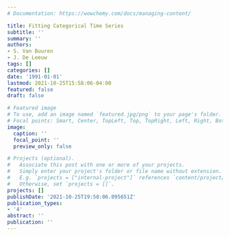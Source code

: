 ```yaml
---
# Documentation: https://wowchemy.com/docs/managing-content/

title: Fitting Categorical Time Series
subtitle: ''
summary: ''
authors:
- S. Van Buuren
- J. De Leeuw
tags: []
categories: []
date: '1991-01-01'
lastmod: 2021-10-25T15:58:06-04:00
featured: false
draft: false

# Featured image
# To use, add an image named `featured.jpg/png` to your page's folder.
# Focal points: Smart, Center, TopLeft, Top, TopRight, Left, Right, BottomLeft, Bottom, BottomRight.
image:
  caption: ''
  focal_point: ''
  preview_only: false

# Projects (optional).
#   Associate this post with one or more of your projects.
#   Simply enter your project's folder or file name without extension.
#   E.g. `projects = ["internal-project"]` references `content/project/deep-learning/index.md`.
#   Otherwise, set `projects = []`.
projects: []
publishDate: '2021-10-25T19:58:06.095651Z'
publication_types:
- '4'
abstract: ''
publication: ''
---
```

